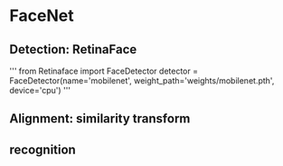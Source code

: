 # FaceNet

## Detection: RetinaFace
'''
from Retinaface import FaceDetector
detector = FaceDetector(name='mobilenet', weight_path='weights/mobilenet.pth', device='cpu')
'''
## Alignment: similarity transform


## recognition
